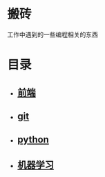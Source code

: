 # 搬砖  
工作中遇到的一些编程相关的东西
# 目录  
* ## [前端]( ./前端/README.md)
* ## [git]( ./git/readme.md)
* ## [python]( ./python/index.md)
* ## [机器学习]( ./机器学习/index.md)